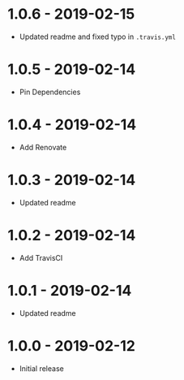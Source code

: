 # 1.0.6 - 2019-02-15

-   Updated readme and fixed typo in `.travis.yml`

# 1.0.5 - 2019-02-14

-   Pin Dependencies

# 1.0.4 - 2019-02-14

-   Add Renovate

# 1.0.3 - 2019-02-14

-   Updated readme

# 1.0.2 - 2019-02-14

-   Add TravisCI

# 1.0.1 - 2019-02-14

-   Updated readme

# 1.0.0 - 2019-02-12

-   Initial release
